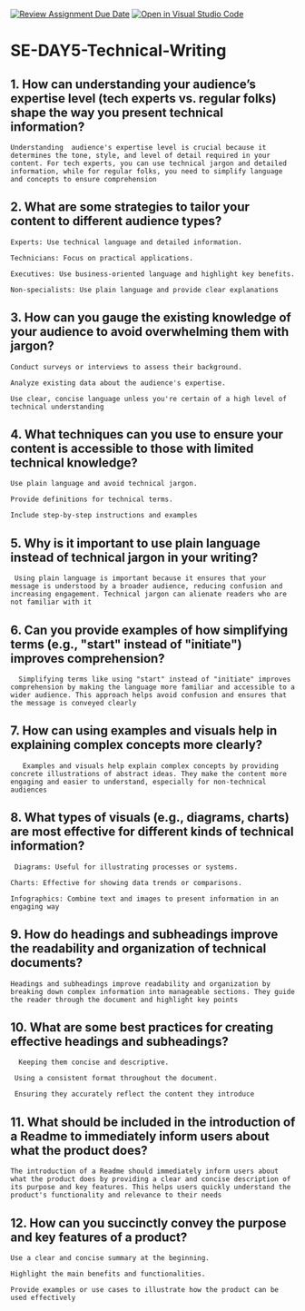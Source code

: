[![Review Assignment Due Date](https://classroom.github.com/assets/deadline-readme-button-22041afd0340ce965d47ae6ef1cefeee28c7c493a6346c4f15d667ab976d596c.svg)](https://classroom.github.com/a/zsAR-pyY)
[![Open in Visual Studio Code](https://classroom.github.com/assets/open-in-vscode-2e0aaae1b6195c2367325f4f02e2d04e9abb55f0b24a779b69b11b9e10269abc.svg)](https://classroom.github.com/online_ide?assignment_repo_id=18473459&assignment_repo_type=AssignmentRepo)
# SE-DAY5-Technical-Writing
## 1. How can understanding your audience’s expertise level (tech experts vs. regular folks) shape the way you present technical information?
    Understanding  audience's expertise level is crucial because it determines the tone, style, and level of detail required in your content. For tech experts, you can use technical jargon and detailed information, while for regular folks, you need to simplify language and concepts to ensure comprehension

## 2. What are some strategies to tailor your content to different audience types?

    Experts: Use technical language and detailed information.

    Technicians: Focus on practical applications.

    Executives: Use business-oriented language and highlight key benefits.

    Non-specialists: Use plain language and provide clear explanations
## 3. How can you gauge the existing knowledge of your audience to avoid overwhelming them with jargon?
    Conduct surveys or interviews to assess their background.

    Analyze existing data about the audience's expertise.

    Use clear, concise language unless you're certain of a high level of technical understanding
## 4. What techniques can you use to ensure your content is accessible to those with limited technical knowledge?
    Use plain language and avoid technical jargon.
 
    Provide definitions for technical terms.

    Include step-by-step instructions and examples
## 5. Why is it important to use plain language instead of technical jargon in your writing?
     Using plain language is important because it ensures that your message is understood by a broader audience, reducing confusion and increasing engagement. Technical jargon can alienate readers who are not familiar with it
## 6. Can you provide examples of how simplifying terms (e.g., "start" instead of "initiate") improves comprehension?
      Simplifying terms like using "start" instead of "initiate" improves comprehension by making the language more familiar and accessible to a wider audience. This approach helps avoid confusion and ensures that the message is conveyed clearly
## 7. How can using examples and visuals help in explaining complex concepts more clearly?
       Examples and visuals help explain complex concepts by providing concrete illustrations of abstract ideas. They make the content more engaging and easier to understand, especially for non-technical audiences
## 8. What types of visuals (e.g., diagrams, charts) are most effective for different kinds of technical information?
     Diagrams: Useful for illustrating processes or systems.

    Charts: Effective for showing data trends or comparisons.

    Infographics: Combine text and images to present information in an engaging way
## 9. How do headings and subheadings improve the readability and organization of technical documents?
    Headings and subheadings improve readability and organization by breaking down complex information into manageable sections. They guide the reader through the document and highlight key points
## 10. What are some best practices for creating effective headings and subheadings? 
      Keeping them concise and descriptive.

     Using a consistent format throughout the document.

     Ensuring they accurately reflect the content they introduce
## 11. What should be included in the introduction of a Readme to immediately inform users about what the product does?
    The introduction of a Readme should immediately inform users about what the product does by providing a clear and concise description of its purpose and key features. This helps users quickly understand the product's functionality and relevance to their needs
  
## 12. How can you succinctly convey the purpose and key features of a product?
    Use a clear and concise summary at the beginning.

    Highlight the main benefits and functionalities.

    Provide examples or use cases to illustrate how the product can be used effectively
